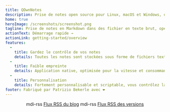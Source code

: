 ```yaml
---
title: QOwnNotes
description: Prise de notes open source pour Linux, macOS et Windows, qui fonctionne avec Nextcloud Notes
home: true
heroImage: /screenshots/screenshot.png
tagline: Prise de notes en Markdown dans des fichier en texte brut, open source et gratuite, avec intégration Nextcloud / ownCloud
actionText: Démarrage rapide →
actionLink: getting-started/overview
features:
  - 
    title: Gardez le contrôle de vos notes
    details: Toutes les notes sont stockées sous forme de fichiers texte brut en Markdown sur votre ordinateur, pas de « verrouillage par le fournisseur ». Utilisez des services de synchronisation comme Nextcloud pour synchroniser les notes sur différents appareils.
  - 
    title: Faible empreinte
    details: Application native, optimisée pour la vitesse et consommant peu de ressources processeur et mémoire.
  - 
    title: Personnalisation
    details: Fortement personnalisable et scriptable, vous contrôlez la façon dont vous souhaitez travailler avec vos notes.
footer: Fabriqué par Patrizio Bekerle avec ❤️
---
```


<div class="rss-block">
    <v-chip outlined><v-icon left>mdi-rss</v-icon> <a href="https://feeds.feedburner.com/QOwnNotesBlog">Flux RSS du blog</a></v-chip>
    <v-chip outlined><v-icon left>mdi-rss</v-icon> <a href="https://feeds.feedburner.com/QOwnNotesReleases">Flux RSS des versions</a></v-chip>
</div>

<Poll />

<style>
    .rss-block { text-align: center; margin-bottom: 20px; }
</style>

